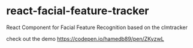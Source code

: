 # react-facial-feature-tracker
React Component for Facial Feature Recognition based on the clmtracker

check out the demo https://codepen.io/hamedb89/pen/ZKyzwL
